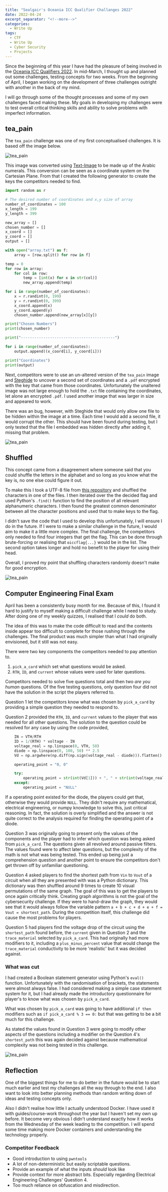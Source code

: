 ```yaml
---
title: "Sealgair's Oceania ICC Qualifier Challanges 2022"
date: 2022-04-24
excerpt_separator: "<!--more-->"
categories:
  - Write Up
tags:
  - CTF
  - Write Up
  - Cyber Security
  - Projects
---
```


Since the beginning of this year I have had the pleasure of being involved in the [Oceania ICC Qualifiers 2022](https://austiccquals.cyber.uq.edu.au/). In mid-March, I thought up and planned out some challenges, testing concepts for two weeks. From the beginning of April, I began working on the development of three challenges outright with another in the back of my mind. 

I will go through some of the thought processes and some of my own challenges faced making these. My goals in developing my challenges were to test overall critical thinking skills and ability to solve problems with imperfect information.

## tea_pain
The `tea_pain` challenge was one of my first conceptualised challenges. It is based off the image below.

![tea_pain](/sealgair/assets/images/OICCQ_Post/tea_pain.png)

This image was converted using [Text-Image](https://www.text-image.com/) to be made up of the Arabic numerals. This conversion can be seen as a coordinate system on the Cartesian Plane.  From that I created the following generator to create the keys the competitors needed to find. 

```Python
import random as r

# The desired number of coordinates and x,y size of array
number_of_coordinates = 100
x_length = 199
y_length = 399

new_array = []
chosen_number = []
x_coord = []
y_coord = []
output = []

with open("array.txt") as f:
    array = [row.split() for row in f]

temp = 0
for row in array:
    for col in row:
        temp = [int(x) for x in str(col)]
        new_array.append(temp)

for i in range(number_of_coordinates):
    x = r.randint(0, 199)
    y = r.randint(0, 399)
    x_coord.append(x)
    y_coord.append(y)
    chosen_number.append(new_array[x][y])

print("Chosen Numbers")
print(chosen_number)

print("------------------------------------------")

for i in range(number_of_coordinates):
    output.append((x_coord[i], y_coord[i]))

print("Coordinates")
print(output)
```

Next, competitors were to use an un-altered version of the `tea_pain` image and [Steghide](http://steghide.sourceforge.net/) to uncover a second set of coordinates and a `.pdf` encrypted with the key that came from those coordinates. Unfortunately the unaltered image was not large enough to hold the `.txt` file containing the coordinates, let alone an encrypted `.pdf`. I used another image that was larger in size and appeared to work.

There was an bug, however, with Steghide that would only allow one file to be hidden within the image at a time. Each time I would add a second file, it would corrupt the other. This should have been found during testing, but I only tested that the file I embedded was hidden directly after adding it, missing that problem.

![tea_pain](/sealgair/assets/images/OICCQ_Post/OICC2.PNG)

## Shuffled
This concept came from a disagreement where someone said that you could shuffle the letters in the alphabet and so long as you know what the key is, no one else could figure it out. 

To make this I took a UTF-8 file from [this repository](https://github.com/bits/UTF-8-Unicode-Test-Documents) and shuffled the characters in one of the files. I then iterated over the the decided flag and used Python's `.find()` function to find the position of all relevant alphanumeric characters. I then found the greatest common denominator between all the character positions and used that to make keys to the flag.

I didn't save the code that I used to develop this unfortunately, I will ensure I do in the future. If I were to make a similar challenge in the future, I would aim to make it a little more complex. The final challenge, the competitors only needed to find four integers that get the flag. This can be done through brute-forcing or realising that `oiccflag{...}` would be in the list. The second option takes longer and hold no benefit to the player for using their head. 

Overall, I proved my point that shuffling characters randomly doesn't make for good encryption.

![tea_pain](/sealgair/assets/images/OICCQ_Post/OICC3.PNG)


## Computer Engineering Final Exam
April has been a consistently busy month for me. Because of this, I found it hard to justify to myself making a difficult challenge while I need to study. After doing one of my weekly quizzes, I realised that I *could* do both. 

The idea of this was to make the code difficult to read and the contents inside appear too difficult to complete for those rushing through the challenges. The final product was much simpler than what I had originally envisioned, but it still was not easy. 

There were two key components the competitors needed to pay attention to. 
1. `pick_a_card` which set what questions would be asked. 
2. `RTH`, `ID`, and `current` whose values were used for later questions.

Competitors needed to solve five questions total and then two *are you human* questions. Of the five testing questions, only question four did not have the solution in the script the players referred to.

Question 1 let the competitors know what was chosen by `pick_a_card` by providing a simple question they needed to respond to.

Question 2 provided the `RTH`, `ID`, and `current` values to the player that was needed for all other questions. The solution to the question could be resolved for any case by using the code provided,
```Python
    IN = VTH/RTH
    ID = 1/(RTH) * voltage - IN
    voltage_real = np.linspace(0, VTH, 50)
    diode = np.linspace(0, 100, 50) ** 2.5
    Vd = np.argwhere(np.diff(np.sign(voltage_real - diode))).flatten()

    operating_point = "0, 0"

    try:
        operating_point = str(int(Vd[1])) + ", " + str(int(voltage_real[Vd[1]]))
    except:
        operating_point = "NULL"
```
If a operating point existed for the diode, the players could get that, otherwise they would provide `NULL`. They didn't require any mathematical, electrical engineering, or numpy knowledge to solve this, just critical reasoning. In fact, the solution is overly simplified and the answer is not quite correct to the analysis required for finding the operating point of a diode.

Question 3 was originally going to present only the values of the components and the player had to infer which question was being asked from `pick_a_card`. The questions given all revolved around passive filters. The values found were to affect later questions, but the complexity of the math is not what was being tested. This ended up being just a comprehension question and another point to ensure the competitors don't get thrown off by unfamiliar questioning.

Question 4 asked players to find the shortest path from `Vin` to `Vout` of a circuit when all they are presented with was a Python dictionary. This dictionary was then shuffled around 9 times to create 10 visual permutations of the same graph. The goal of this was to get the players to once again critically think. Creating graph algorithms is not the goal of the cybersecurity challenge. If they were to hand-draw the graph, they would see that it would always follow the variable pattern `a + b + c + d + e + f = Vout = shortest_path`. During the competition itself, this challenge did cause the most problems for players. 

Question 5 had players find the voltage drop of the circuit using the `shortest_path` found before, the `current` given in Question 2 and the `trace_material` selected by `pick_a_card`. This had originally had more modifiers to it, including a `plus_minus_percent` value that would change the `trace_material` conductivity to be more 'realistic' but it was decided against. 

### What was cut
I had created a Boolean statement generator using Python's `eval()` function. Unfortunately with the randomisation of brackets, the statements were almost always false. I had considered making a simple case statement system for it, but I had already made the introductory questionnaire for player's to know what was chosen by `pick_a_card`.

What was chosen by `pick_a_card` was going to have additional `if then` modifiers such as `if pick_a_card % 3 == 0:` but that was getting to be a bit much for this challenge. 

As stated the values found in Question 3 were going to modify other aspects of the questions including a modifier on the Question 4's `shortest_path` this was again decided against because mathematical complexity was not being tested in this challenge. 

![tea_pain](/sealgair/assets/images/OICCQ_Post/OICC1.jpg)

## Reflection
One of the biggest things for me to do better in the future would be to start much earlier and test my challenges all the way through to the end. I also want to look into better planning methods than random writing down of ideas and testing concepts only. 

Also I didn't realise how little I actually understood Docker. I have used it with guides/course-work throughout the year but I haven't set my own up before. It become very obvious I didn't understand exactly how it works from the Wednesday of the week leading to the competition. I will spend some time making more Docker containers and understanding the technology properly.

### Competitor Feedback
- Good introduction to using `pwntools`
- A lot of non-deterministic but easily scriptable questions.
- Provide an example of what the inputs *should* look like
- Provide context for more abstract bits. Especially regarding Electrical Engineering Challenges' Question 4.
- Too much reliance on obfuscation and misdirection.
